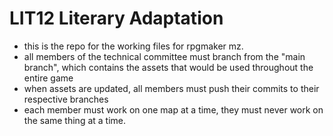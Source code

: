 # LIT12 Literary Adaptation
  - this is the repo for the working files for rpgmaker mz.
  - all members of the technical committee must branch from the "main branch", which contains the assets that would be used throughout the entire game
  - when assets are updated, all members must push their commits to their respective branches
  - each member must work on one map at a time, they must never work on the same thing at a time.


